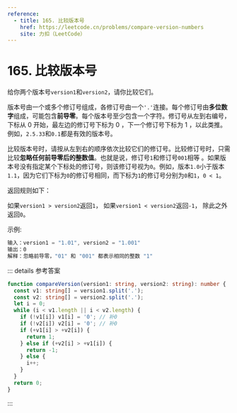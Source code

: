 ```yaml
---
reference:
  - title: 165. 比较版本号
    href: https://leetcode.cn/problems/compare-version-numbers
    site: 力扣（LeetCode）
---
```


# 165. 比较版本号

给你两个版本号`version1`和`version2`，请你比较它们。

版本号由一个或多个修订号组成，各修订号由一个`'.'`连接。每个修订号由**多位数字**组成，可能包含**前导零**。每个版本号至少包含一个字符。修订号从左到右编号，下标从 0 开始，最左边的修订号下标为 0 ，下一个修订号下标为 1 ，以此类推。例如，`2.5.33`和`0.1`都是有效的版本号。

比较版本号时，请按从左到右的顺序依次比较它们的修订号。比较修订号时，只需比较**忽略任何前导零后的整数值**。也就是说，修订号`1`和修订号`001`相等 。如果版本号没有指定某个下标处的修订号，则该修订号视为`0`。例如，版本`1.0`小于版本`1.1`，因为它们下标为`0`的修订号相同，而下标为`1`的修订号分别为`0`和`1`，`0 < 1`。

返回规则如下：

如果`version1 > version2`返回`1`，
如果`version1 < version2`返回`-1`，
除此之外返回`0`。

示例:

```js
输入：version1 = "1.01", version2 = "1.001"
输出：0
解释：忽略前导零，"01" 和 "001" 都表示相同的整数 "1"
```

::: details 参考答案
```ts
function compareVersion(version1: string, version2: string): number {
  const v1: string[] = version1.split('.');
  const v2: string[] = version2.split('.');
  let i = 0;
  while (i < v1.length || i < v2.length) {
    if (!v1[i]) v1[i] = '0'; // 补0
    if (!v2[i]) v2[i] = '0'; // 补0
    if (+v1[i] > +v2[i]) {
      return 1;
    } else if (+v2[i] > +v1[i]) {
      return -1;
    } else {
      i++;
    }
  }
  return 0;
}
```
:::
